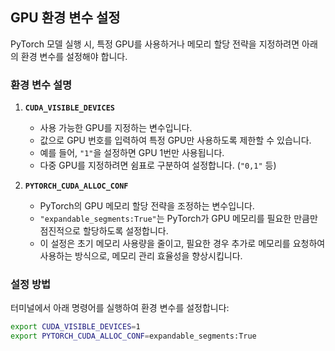 ## GPU 환경 변수 설정

PyTorch 모델 실행 시, 특정 GPU를 사용하거나 메모리 할당 전략을 지정하려면 아래의 환경 변수를 설정해야 합니다. 

### 환경 변수 설명

1. **`CUDA_VISIBLE_DEVICES`**  
   - 사용 가능한 GPU를 지정하는 변수입니다. 
   - 값으로 GPU 번호를 입력하여 특정 GPU만 사용하도록 제한할 수 있습니다.
   - 예를 들어, `"1"`을 설정하면 GPU 1번만 사용됩니다. 
   - 다중 GPU를 지정하려면 쉼표로 구분하여 설정합니다. (`"0,1"` 등)

2. **`PYTORCH_CUDA_ALLOC_CONF`**  
   - PyTorch의 GPU 메모리 할당 전략을 조정하는 변수입니다. 
   - `"expandable_segments:True"`는 PyTorch가 GPU 메모리를 필요한 만큼만 점진적으로 할당하도록 설정합니다.
   - 이 설정은 초기 메모리 사용량을 줄이고, 필요한 경우 추가로 메모리를 요청하여 사용하는 방식으로, 메모리 관리 효율성을 향상시킵니다.

### 설정 방법

터미널에서 아래 명령어를 실행하여 환경 변수를 설정합니다:

```bash
export CUDA_VISIBLE_DEVICES=1
export PYTORCH_CUDA_ALLOC_CONF=expandable_segments:True
```
